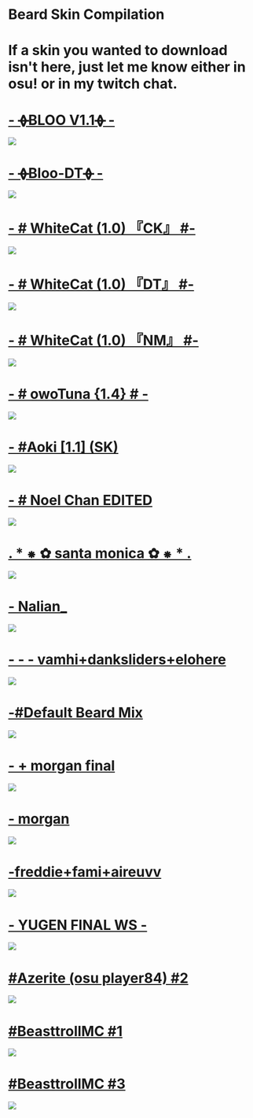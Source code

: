 # Beard Skin Compilation

# If a skin you wanted to download isn't here, just let me know either in osu! or in my twitch chat.

# [- ᚖBLOO V1.1ᚖ -](https://www.mediafire.com/file/z78uefdq7l13r86/-__________________%u1696Bloo_v1.1%u1696__________________-.osk/file)
![](https://skins.osuck.net/uploads/posts/2020-04/1585900489_screenshot8339.jpg)

# [- ᚖBloo-DTᚖ -](http://www.mediafire.com/file/hro48f3idireivw/-_%E1%9A%96Bloo-DT%E1%9A%96_-.osk)
![](https://skins.osuck.net/uploads/posts/2019-09/1569427154_screenshot6504.jpg)

# [-        # WhiteCat (1.0) 『CK』 #-](https://www.mediafire.com/folder/3vnwgwe8vcsrv/WhiteCat)
![](https://i.gyazo.com/0cf64f90fa420397ce6b9bf92b2823b2.png)

# [-        # WhiteCat (1.0) 『DT』 #-](https://www.mediafire.com/folder/3vnwgwe8vcsrv/WhiteCat)
![](https://i.gyazo.com/a199342bf98fb74b5c609f0a2d408fd6.png)

# [-        # WhiteCat (1.0) 『NM』 #-](https://www.mediafire.com/folder/3vnwgwe8vcsrv/WhiteCat)
![](https://i.gyazo.com/282f0811a8fabc106440f4adc950e40f.png)

# [- # owoTuna {1.4} # - ](https://www.mediafire.com/folder/o21fi175pw714/owoTuna%201.4)
![](https://skins.osuck.net/uploads/posts/2019-07/1564486916_screenshot6203.jpg)

# [-      #Aoki [1.1] (SK)](https://www.mediafire.com/file/2ycp22uhbahmty1/-_%2523Aoki_%255B1.1%255D_%2528SK%2529.osk/file)
![](https://i.gyazo.com/c6d82ad84cd69a7a098cc4a74cee9de7.png)

# [- # Noel Chan EDITED](https://www.mediafire.com/file/ao4n44v64my21pf/-_%23_Noel_Chan_EDITED.osk/file)
![](https://i.gyazo.com/cc8ffdb6babdda40b2ee8c9c60007668.png)

# [. * ⁕ ✿ santa monica ✿ ⁕ * .](https://www.dropbox.com/s/8j6w25m2hnk5vfy/tko.osk?dl=0)
![](https://i.gyazo.com/b5672a3c287876384379ff6373029607.png)

# [-   Nalian_](https://www.mediafire.com/file/67q3sx2mjqttgxa/-_____Nalian_.osk/file)
![](https://osu.ppy.sh/ss/14930171/0683)

# [- - - vamhi+danksliders+elohere](https://www.mediafire.com/file/kfghxydzcog7jj8/-_-_-_vamhi+danksliders+elohere.osk/file)
![](https://skins.osuck.net/uploads/posts/2019-11/1574488169_screenshot7324.jpg)

# [-#Default Beard Mix](http://www.mediafire.com/file/5tcmylkdbxdnu97/-_%2523Default_Beard_Mix.osk/file)
![](https://osu.ppy.sh/ss/14930195/805d)

# [- + morgan final](https://www.dropbox.com/s/fm1v0p1ndxepkyv/-%20%2B%20morgan%20final.osk?dl=0)
![](https://i.gyazo.com/85fc18650e021f4d23fa50352cbff94b.png)

# [- morgan](https://www.mediafire.com/file/it1milcx8jfr1dm/-_+_morgan_final.osk/file)
![](https://skins.osuck.net/uploads/posts/2019-10/1571897172_screenshot6809.jpg)

# [-freddie+fami+aireuvv](https://masterchefcanada.s-ul.eu/Y5N3gZxW)
![](https://osu.ppy.sh/ss/14930207/11b6)

# [- YUGEN FINAL WS -](https://www.mediafire.com/file/r3oivckreh8nrqn/-_YUGEN_-.osk/file)
![](https://skins.osuck.net/uploads/posts/2018-09/1538054483_screenshot258.jpg)

# [#Azerite (osu player84) #2](http://www.mediafire.com/file/igdja1s7gberzck/%23Azerite_%28osu_player84%29_%232.osk/file)
![](https://skins.osuck.net/uploads/posts/2018-09/1537791350_c8kzhkg.jpg)

# [#BeasttrollMC #1](http://www.mediafire.com/file/t9dr6wz2o6ri6wc/%23BeasttrollMC%20%231.osk)
![](https://skins.osuck.net/uploads/posts/2018-09/1537791416_gutkr9b.jpg)

# [#BeasttrollMC #3](http://www.mediafire.com/file/ghds1jtiyktym48/%23BeasttrollMC_%233.osk/file)
![](https://skins.osuck.net/uploads/posts/2018-09/1537791413_1wq0xhs.jpg)


